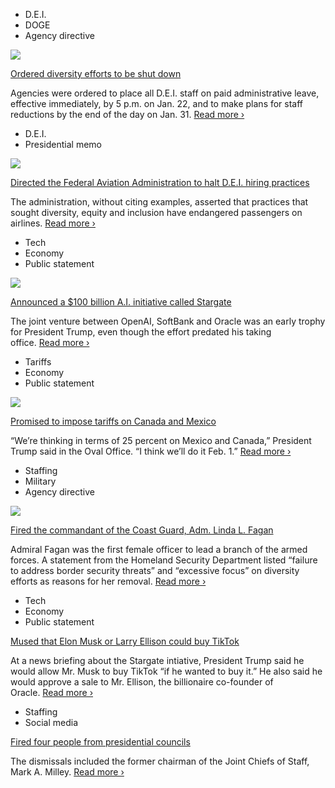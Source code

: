 - D.E.I.
- DOGE
- Agency directive

[![](https://static01.nyt.com/images/2025/01/21/multimedia/21dc-trump-dei-lvmb/21dc-trump-dei-lvmb-square320-v4.jpg)](https://www.nytimes.com/2025/01/22/us/politics/trump-dei-diversity-officials-orders.html?smid=url-share)

[Ordered diversity efforts to be shut down](https://www.nytimes.com/2025/01/22/us/politics/trump-dei-diversity-officials-orders.html?smid=url-share)

Agencies were ordered to place all D.E.I. staff on paid administrative leave, effective immediately, by 5 p.m. on Jan. 22, and to make plans for staff reductions by the end of the day on Jan. 31. [Read more ›](https://www.nytimes.com/2025/01/22/us/politics/trump-dei-diversity-officials-orders.html?smid=url-share)

- D.E.I.
- Presidential memo

[![](https://static01.nyt.com/images/2025/01/22/multimedia/22dc-dei/22trump-news-promo930a-mklc-square320-v2.jpg)](https://www.nytimes.com/2025/01/22/us/politics/trump-order-discrimination-federal-hiring.html)

[Directed the Federal Aviation Administration to halt D.E.I. hiring practices](https://www.nytimes.com/2025/01/22/us/politics/trump-order-discrimination-federal-hiring.html)

The administration, without citing examples, asserted that practices that sought diversity, equity and inclusion have endangered passengers on airlines. [Read more ›](https://www.nytimes.com/2025/01/22/us/politics/trump-order-discrimination-federal-hiring.html)

- Tech
- Economy
- Public statement

[![](https://static01.nyt.com/images/2025/01/21/multimedia/OakArticle-678fe2bb-altman-tbhp/OakArticle-678fe2bb-altman-tbhp-square320.jpg)](https://www.nytimes.com/2025/01/21/technology/trump-openai-stargate-artificial-intelligence.html)

[Announced a $100 billion A.I. initiative called Stargate](https://www.nytimes.com/2025/01/21/technology/trump-openai-stargate-artificial-intelligence.html)

The joint venture between OpenAI, SoftBank and Oracle was an early trophy for President Trump, even though the effort predated his taking office. [Read more ›](https://www.nytimes.com/2025/01/21/technology/trump-openai-stargate-artificial-intelligence.html)

- Tariffs
- Economy
- Public statement

[![](https://static01.nyt.com/images/2025/01/20/multimedia/20DC-TARIFFEXPLAIN-ltvj/20DC-TARIFFEXPLAIN-ltvj-square320.jpg)](https://www.nytimes.com/2025/01/20/us/politics/trump-tariffs-executive-order.html)

[Promised to impose tariffs on Canada and Mexico](https://www.nytimes.com/2025/01/20/us/politics/trump-tariffs-executive-order.html)

“We’re thinking in terms of 25 percent on Mexico and Canada,” President Trump said in the Oval Office. “I think we’ll do it Feb. 1.” [Read more ›](https://www.nytimes.com/2025/01/20/us/politics/trump-tariffs-executive-order.html)

- Staffing
- Military
- Agency directive

[![](https://static01.nyt.com/images/2025/01/21/multimedia/21trump-news-coast-guard-zjch/21trump-news-coast-guard-zjch-square320.jpg)](https://www.nytimes.com/2025/01/21/us/politics/admiral-fagan-fired-coast-guard.html?smid=url-share)

[Fired the commandant of the Coast Guard, Adm. Linda L. Fagan](https://www.nytimes.com/2025/01/21/us/politics/admiral-fagan-fired-coast-guard.html?smid=url-share)

Admiral Fagan was the first female officer to lead a branch of the armed forces. A statement from the Homeland Security Department listed “failure to address border security threats” and “excessive focus” on diversity efforts as reasons for her removal. [Read more ›](https://www.nytimes.com/2025/01/21/us/politics/admiral-fagan-fired-coast-guard.html?smid=url-share)

- Tech
- Economy
- Public statement

[Mused that Elon Musk or Larry Ellison could buy TikTok](https://www.nytimes.com/2025/01/21/technology/trump-openai-stargate-artificial-intelligence.html)

At a news briefing about the Stargate intiative, President Trump said he would allow Mr. Musk to buy TikTok “if he wanted to buy it.” He also said he would approve a sale to Mr. Ellison, the billionaire co-founder of Oracle. [Read more ›](https://www.nytimes.com/2025/01/21/technology/trump-openai-stargate-artificial-intelligence.html)

- Staffing
- Social media

[Fired four people from presidential councils](https://truthsocial.com/@realDonaldTrump/posts/113864692804149616)

The dismissals included the former chairman of the Joint Chiefs of Staff, Mark A. Milley. [Read more ›](https://truthsocial.com/@realDonaldTrump/posts/113864692804149616)

